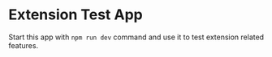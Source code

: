 # Extension Test App

Start this app with `npm run dev` command and use it to test extension related features.
